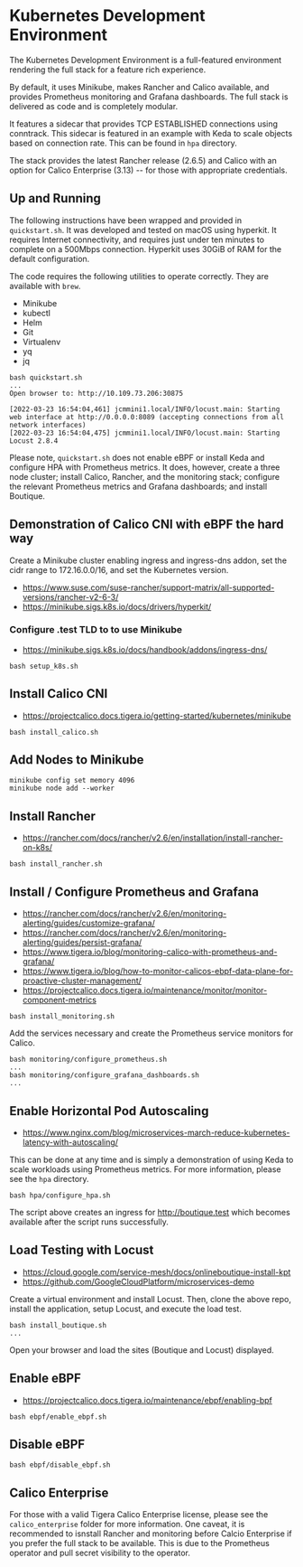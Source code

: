 # Kubernetes Development Environment

The Kubernetes Development Environment is a full-featured environment rendering
the full stack for a feature rich experience. 

By default, it uses Minikube, makes Rancher and Calico available, and provides
Prometheus monitoring and Grafana dashboards. The full stack is delivered as
code and is completely modular. 

It features a sidecar that provides TCP ESTABLISHED connections using
conntrack. This sidecar is featured in an example with Keda to scale objects
based on connection rate. This can be found in `hpa` directory. 

The stack provides the latest Rancher release (2.6.5) and Calico with an option
for Calico Enterprise (3.13) -- for those with appropriate credentials.

## Up and Running

The following instructions have been wrapped and provided in `quickstart.sh`.
It was developed and tested on macOS using hyperkit. It requires Internet
connectivity, and requires just under ten minutes to complete on a 500Mbps
connection. Hyperkit uses 30GiB of RAM for the default configuration.

The code requires the following utilities to operate correctly. They are
available with `brew`.

* Minikube
* kubectl
* Helm
* Git
* Virtualenv
* yq
* jq

```
bash quickstart.sh
...
Open browser to: http://10.109.73.206:30875

[2022-03-23 16:54:04,461] jcmmini1.local/INFO/locust.main: Starting web interface at http://0.0.0.0:8089 (accepting connections from all network interfaces)
[2022-03-23 16:54:04,475] jcmmini1.local/INFO/locust.main: Starting Locust 2.8.4
```

Please note, `quickstart.sh` does not enable eBPF or install Keda and configure
HPA with Prometheus metrics. It does, however, create a three node cluster;
install Calico, Rancher, and the monitoring stack; configure the relevant
Prometheus metrics and Grafana dashboards; and install Boutique.

## Demonstration of Calico CNI with eBPF the hard way 

Create a Minikube cluster enabling ingress and ingress-dns addon, set the
cidr range to 172.16.0.0/16, and set the Kubernetes version.
* https://www.suse.com/suse-rancher/support-matrix/all-supported-versions/rancher-v2-6-3/
* https://minikube.sigs.k8s.io/docs/drivers/hyperkit/

### Configure .test TLD to to use Minikube
* https://minikube.sigs.k8s.io/docs/handbook/addons/ingress-dns/

```
bash setup_k8s.sh
```

## Install Calico CNI
* https://projectcalico.docs.tigera.io/getting-started/kubernetes/minikube

```
bash install_calico.sh
```

## Add Nodes to Minikube

```
minikube config set memory 4096
minikube node add --worker
```
## Install Rancher
* https://rancher.com/docs/rancher/v2.6/en/installation/install-rancher-on-k8s/

```
bash install_rancher.sh
```

## Install / Configure Prometheus and Grafana 
* https://rancher.com/docs/rancher/v2.6/en/monitoring-alerting/guides/customize-grafana/
* https://rancher.com/docs/rancher/v2.6/en/monitoring-alerting/guides/persist-grafana/
* https://www.tigera.io/blog/monitoring-calico-with-prometheus-and-grafana/
* https://www.tigera.io/blog/how-to-monitor-calicos-ebpf-data-plane-for-proactive-cluster-management/
* https://projectcalico.docs.tigera.io/maintenance/monitor/monitor-component-metrics

```
bash install_monitoring.sh
```

Add the services necessary and create the Prometheus service monitors for
Calico.

```
bash monitoring/configure_prometheus.sh
...
bash monitoring/configure_grafana_dashboards.sh
...
```

## Enable Horizontal Pod Autoscaling
* https://www.nginx.com/blog/microservices-march-reduce-kubernetes-latency-with-autoscaling/

This can be done at any time and is simply a demonstration of using Keda to
scale workloads using Prometheus metrics. For more information, please see the
`hpa` directory.

```
bash hpa/configure_hpa.sh
```

The script above creates an ingress for http://boutique.test which becomes
available after the script runs successfully.

## Load Testing with Locust
* https://cloud.google.com/service-mesh/docs/onlineboutique-install-kpt
* https://github.com/GoogleCloudPlatform/microservices-demo

Create a virtual environment and install Locust. Then, clone the above repo,
install the application, setup Locust, and execute the load test.

```
bash install_boutique.sh
...
```

Open your browser and load the sites (Boutique and Locust) displayed.

## Enable eBPF
* https://projectcalico.docs.tigera.io/maintenance/ebpf/enabling-bpf

```
bash ebpf/enable_ebpf.sh
```

## Disable eBPF

```
bash ebpf/disable_ebpf.sh
```

## Calico Enterprise

For those with a valid Tigera Calico Enterprise license, please see the
`calico_enterprise` folder for more information. One caveat, it is recommended
to isnstall Rancher and monitoring before Calcio Enterprise if you prefer the
full stack to be available. This is due to the Prometheus operator and pull
secret visibility to the operator.
